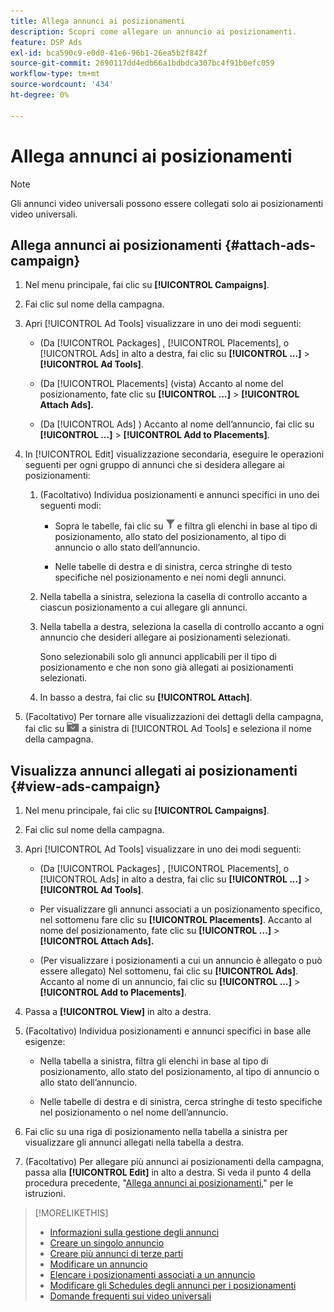 ```yaml
---
title: Allega annunci ai posizionamenti
description: Scopri come allegare un annuncio ai posizionamenti.
feature: DSP Ads
exl-id: bca590c9-e0d0-41e6-96b1-26ea5b2f842f
source-git-commit: 2690117dd4edb66a1bdbdca307bc4f91b0efc059
workflow-type: tm+mt
source-wordcount: '434'
ht-degree: 0%

---
```


# Allega annunci ai posizionamenti

>[!NOTE]
>
>Gli annunci video universali possono essere collegati solo ai posizionamenti video universali.

## Allega annunci ai posizionamenti {#attach-ads-campaign}

1. Nel menu principale, fai clic su **[!UICONTROL Campaigns]**.

1. Fai clic sul nome della campagna.

1. Apri [!UICONTROL Ad Tools] visualizzare in uno dei modi seguenti:

   * (Da [!UICONTROL Packages] , [!UICONTROL Placements], o [!UICONTROL Ads] in alto a destra, fai clic su **[!UICONTROL ...]** > **[!UICONTROL Ad Tools]**.

   * (Da [!UICONTROL Placements] (vista) Accanto al nome del posizionamento, fate clic su  **[!UICONTROL ...]** > **[!UICONTROL Attach Ads].**

   * (Da [!UICONTROL Ads] ) Accanto al nome dell’annuncio, fai clic su  **[!UICONTROL ...]** > **[!UICONTROL Add to Placements]**.

1. In [!UICONTROL Edit] visualizzazione secondaria, eseguire le operazioni seguenti per ogni gruppo di annunci che si desidera allegare ai posizionamenti:

   1. (Facoltativo) Individua posizionamenti e annunci specifici in uno dei seguenti modi:

      * Sopra le tabelle, fai clic su ![Filtro](/help/dsp/assets/filter.png) e filtra gli elenchi in base al tipo di posizionamento, allo stato del posizionamento, al tipo di annuncio o allo stato dell’annuncio.

      * Nelle tabelle di destra e di sinistra, cerca stringhe di testo specifiche nel posizionamento e nei nomi degli annunci.

   1. Nella tabella a sinistra, seleziona la casella di controllo accanto a ciascun posizionamento a cui allegare gli annunci.

   1. Nella tabella a destra, seleziona la casella di controllo accanto a ogni annuncio che desideri allegare ai posizionamenti selezionati.

      Sono selezionabili solo gli annunci applicabili per il tipo di posizionamento e che non sono già allegati ai posizionamenti selezionati.

   1. In basso a destra, fai clic su  **[!UICONTROL Attach]**.

1. (Facoltativo) Per tornare alle visualizzazioni dei dettagli della campagna, fai clic su ![Torna alla cartella](/help/dsp/assets/breadcrumb-return.png "Torna alla cartella") a sinistra di [!UICONTROL Ad Tools] e seleziona il nome della campagna.

## Visualizza annunci allegati ai posizionamenti {#view-ads-campaign}

<!-- should be a separate page, combined with "List the Placements Associated with an Ad" (although that pertains to a single ad only), or maybe just rename this topic -->

1. Nel menu principale, fai clic su **[!UICONTROL Campaigns]**.

1. Fai clic sul nome della campagna.

1. Apri [!UICONTROL Ad Tools] visualizzare in uno dei modi seguenti:

   * (Da [!UICONTROL Packages] , [!UICONTROL Placements], o [!UICONTROL Ads] in alto a destra, fai clic su **[!UICONTROL ...]** > **[!UICONTROL Ad Tools]**.

   * Per visualizzare gli annunci associati a un posizionamento specifico, nel sottomenu fare clic su **[!UICONTROL Placements]**. Accanto al nome del posizionamento, fate clic su  **[!UICONTROL ...]** > **[!UICONTROL Attach Ads].**

   * (Per visualizzare i posizionamenti a cui un annuncio è allegato o può essere allegato) Nel sottomenu, fai clic su **[!UICONTROL Ads]**. Accanto al nome di un annuncio, fai clic su  **[!UICONTROL ...]** > **[!UICONTROL Add to Placements]**.

1. Passa a **[!UICONTROL View]** in alto a destra.

1. (Facoltativo) Individua posizionamenti e annunci specifici in base alle esigenze:

   * Nella tabella a sinistra, filtra gli elenchi in base al tipo di posizionamento, allo stato del posizionamento, al tipo di annuncio o allo stato dell’annuncio.

   * Nelle tabelle di destra e di sinistra, cerca stringhe di testo specifiche nel posizionamento o nel nome dell’annuncio.

1. Fai clic su una riga di posizionamento nella tabella a sinistra per visualizzare gli annunci allegati nella tabella a destra.

1. (Facoltativo) Per allegare più annunci ai posizionamenti della campagna, passa alla **[!UICONTROL Edit]** in alto a destra. Si veda il punto 4 della procedura precedente, &quot;[Allega annunci ai posizionamenti](#attach-ads-campaign),&quot; per le istruzioni.

>[!MORELIKETHIS]
>
>* [Informazioni sulla gestione degli annunci](ad-about.md)
>* [Creare un singolo annuncio](ad-create.md)
>* [Creare più annunci di terze parti](ad-create-multiple.md)
>* [Modificare un annuncio](ad-edit.md)
>* [Elencare i posizionamenti associati a un annuncio](ad-list-placements.md)
>* [Modificare gli Schedules degli annunci per i posizionamenti](/help/dsp/campaign-management/placements/placement-edit-ad-schedule.md)
>* [Domande frequenti sui video universali](/help/dsp/campaign-management/faq-universal-video.md)
